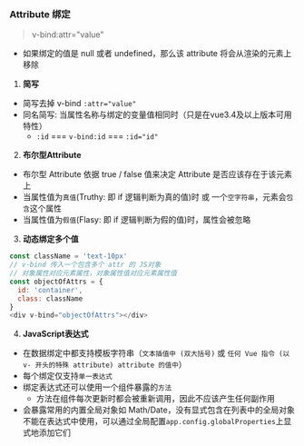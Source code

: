 ### Attribute 绑定

> v-bind:attr="value"

- 如果绑定的值是 null 或者 undefined，那么该 attribute 将会从渲染的元素上移除

1. **简写** 

- 简写去掉 v-bind `:attr="value"`
- 同名简写: 当属性名称与绑定的变量值相同时（只是在vue3.4及以上版本可用特性）
    - `:id` === `v-bind:id` === `:id="id"`

2. **布尔型Attribute**

- 布尔型 Attribute 依据 true / false 值来决定 Attribute 是否应该存在于该元素上
- 当属性值为`真值`(Truthy: 即 if 逻辑判断为真的值)时 或 一个`空字符串`，元素会`包含`这个属性
- 当属性值为`假值`(Flasy: 即 if 逻辑判断为假的值)时，属性会被忽略

3. **动态绑定多个值**

```javascript
const className = 'text-10px'
// v-bind 传入一个包含多个 attr 的 JS对象
// 对象属性对应元素属性，对象属性值对应元素属性值
const objectOfAttrs = {
  id: 'container',
  class: className
}
<div v-bind="objectOfAttrs"></div>
```

4. **JavaScript表达式**

- 在数据绑定中都支持模板字符串（`文本插值中 (双大括号)` 或 `任何 Vue 指令 (以 v- 开头的特殊 attribute) attribute 的值中`）
- 每个绑定仅支持`单一表达式`
- 绑定表达式还可以使用一个组件暴露的`方法`
    - 方法在组件每次更新时都会被重新调用，因此不应该产生任何副作用
- 会暴露常用的内置全局对象如 Math/Date，没有显式包含在列表中的全局对象不能在表达式中使用，可以通过全局配置`app.config.globalProperties`上显式地添加它们




